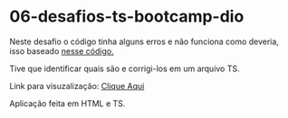 # 06-desafios-ts-bootcamp-dio

Neste desafio o código tinha alguns erros e não funciona como deveria, isso baseado [nesse código.](https://github.com/lira1705/mentoria-typescript/blob/main/src/desafios/desafio3.js)

Tive que identificar quais são e corrigi-los em um arquivo TS.

Link para visuzalização: [Clique Aqui](https://encurtador.com.br/empV0)

Aplicação feita em HTML e TS.
